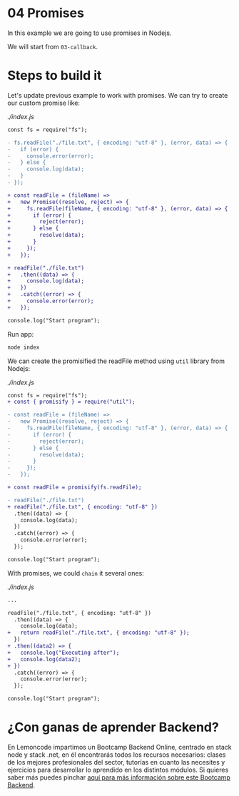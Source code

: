# 04 Promises

In this example we are going to use promises in Nodejs.

We will start from `03-callback`.

# Steps to build it

Let's update previous example to work with promises. We can try to create our custom promise like:

_./index.js_

```diff
const fs = require("fs");

- fs.readFile("./file.txt", { encoding: "utf-8" }, (error, data) => {
-   if (error) {
-     console.error(error);
-   } else {
-     console.log(data);
-   }
- });

+ const readFile = (fileName) =>
+   new Promise((resolve, reject) => {
+     fs.readFile(fileName, { encoding: "utf-8" }, (error, data) => {
+       if (error) {
+         reject(error);
+       } else {
+         resolve(data);
+       }
+     });
+   });

+ readFile("./file.txt")
+   .then((data) => {
+     console.log(data);
+   })
+   .catch((error) => {
+     console.error(error);
+   });

console.log("Start program");

```

Run app:

```bash
node index

```

We can create the promisified the readFile method using `util` library from Nodejs:

_./index.js_

```diff
const fs = require("fs");
+ const { promisify } = require("util");

- const readFile = (fileName) =>
-   new Promise((resolve, reject) => {
-     fs.readFile(fileName, { encoding: "utf-8" }, (error, data) => {
-       if (error) {
-         reject(error);
-       } else {
-         resolve(data);
-       }
-     });
-   });

+ const readFile = promisify(fs.readFile);

- readFile("./file.txt")
+ readFile("./file.txt", { encoding: "utf-8" })
  .then((data) => {
    console.log(data);
  })
  .catch((error) => {
    console.error(error);
  });

console.log("Start program");

```

With promises, we could `chain` it several ones:

_./index.js_

```diff
...

readFile("./file.txt", { encoding: "utf-8" })
  .then((data) => {
    console.log(data);
+   return readFile("./file.txt", { encoding: "utf-8" });
  })
+ .then((data2) => {
+   console.log("Executing after");
+   console.log(data2);
+ })
  .catch((error) => {
    console.error(error);
  });

console.log("Start program");

```

# ¿Con ganas de aprender Backend?

En Lemoncode impartimos un Bootcamp Backend Online, centrado en stack node y stack .net, en él encontrarás todos los recursos necesarios: clases de los mejores profesionales del sector, tutorías en cuanto las necesites y ejercicios para desarrollar lo aprendido en los distintos módulos. Si quieres saber más puedes pinchar [aquí para más información sobre este Bootcamp Backend](https://lemoncode.net/bootcamp-backend#bootcamp-backend/banner).

